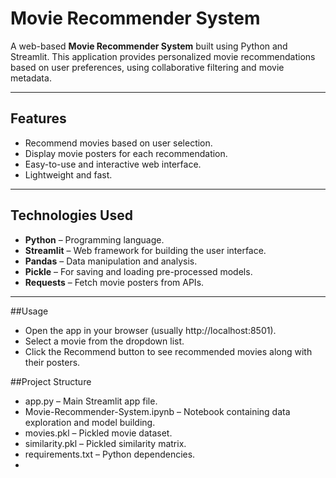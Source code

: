# Movie Recommender System

A web-based **Movie Recommender System** built using Python and Streamlit. This application provides personalized movie recommendations based on user preferences, using collaborative filtering and movie metadata.

---

## Features

- Recommend movies based on user selection.
- Display movie posters for each recommendation.
- Easy-to-use and interactive web interface.
- Lightweight and fast.

---

## Technologies Used

- **Python** – Programming language.
- **Streamlit** – Web framework for building the user interface.
- **Pandas** – Data manipulation and analysis.
- **Pickle** – For saving and loading pre-processed models.
- **Requests** – Fetch movie posters from APIs.

---

##Usage

- Open the app in your browser (usually http://localhost:8501).
- Select a movie from the dropdown list.
- Click the Recommend button to see recommended movies along with their posters.

##Project Structure

- app.py – Main Streamlit app file.
- Movie-Recommender-System.ipynb – Notebook containing data exploration and model building.
- movies.pkl – Pickled movie dataset.
- similarity.pkl – Pickled similarity matrix.
- requirements.txt – Python dependencies.
- 
